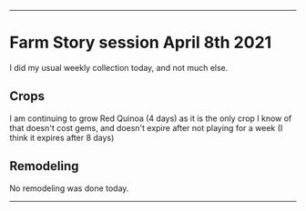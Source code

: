 
***

# Farm Story session April 8th 2021

I did my usual weekly collection today, and not much else.

## Crops

I am continuing to grow Red Quinoa (4 days) as it is the only crop I know of that doesn't cost gems, and doesn't expire after not playing for a week (I think it expires after 8 days)

## Remodeling

No remodeling was done today.

***
